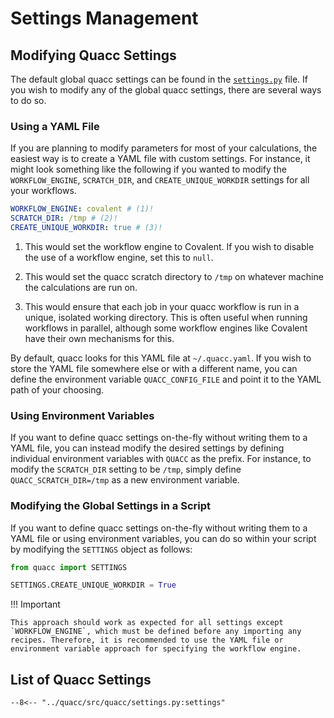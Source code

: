 # Settings Management

## Modifying Quacc Settings

The default global quacc settings can be found in the [`settings.py`](https://github.com/quantum-accelerators/quacc/blob/main/src/quacc/settings.py) file. If you wish to modify any of the global quacc settings, there are several ways to do so.

### Using a YAML File

If you are planning to modify parameters for most of your calculations, the easiest way is to create a YAML file with custom settings. For instance, it might look something like the following if you wanted to modify the `WORKFLOW_ENGINE`, `SCRATCH_DIR`, and `CREATE_UNIQUE_WORKDIR` settings for all your workflows.

```yaml title="~/.quacc.yaml"
WORKFLOW_ENGINE: covalent # (1)!
SCRATCH_DIR: /tmp # (2)!
CREATE_UNIQUE_WORKDIR: true # (3)!
```

1. This would set the workflow engine to Covalent. If you wish to disable the use of a workflow engine, set this to `null`.

2. This would set the quacc scratch directory to `/tmp` on whatever machine the calculations are run on.

3. This would ensure that each job in your quacc workflow is run in a unique, isolated working directory. This is often useful when running workflows in parallel, although some workflow engines like Covalent have their own mechanisms for this.

By default, quacc looks for this YAML file at `~/.quacc.yaml`. If you wish to store the YAML file somewhere else or with a different name, you can define the environment variable `QUACC_CONFIG_FILE` and point it to the YAML path of your choosing.

### Using Environment Variables

If you want to define quacc settings on-the-fly without writing them to a YAML file, you can instead modify the desired settings by defining individual environment variables with `QUACC` as the prefix. For instance, to modify the `SCRATCH_DIR` setting to be `/tmp`, simply define `QUACC_SCRATCH_DIR=/tmp` as a new environment variable.

### Modifying the Global Settings in a Script

If you want to define quacc settings on-the-fly without writing them to a YAML file or using environment variables, you can do so within your script by modifying the `SETTINGS` object as follows:

```python
from quacc import SETTINGS

SETTINGS.CREATE_UNIQUE_WORKDIR = True
```

!!! Important

    This approach should work as expected for all settings except `WORKFLOW_ENGINE`, which must be defined before any importing any recipes. Therefore, it is recommended to use the YAML file or environment variable approach for specifying the workflow engine.

## List of Quacc Settings

```title="quacc/settings.py"
--8<-- "../quacc/src/quacc/settings.py:settings"
```
